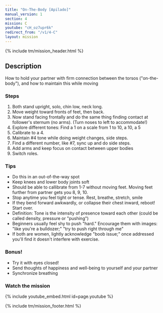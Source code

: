 ```yaml
---
title: "On-The-Body [Apilado]"
manual_version: 1
section: 4
mission: C
youtube: "cH_oz7upr6k"
redirect_from: "/v1/4-C"
layout: mission
---
```


{% include tm/mission_header.html %}

## Description

How to hold your partner with firm connection between the torsos ("on-the-body"), and how to maintain this while moving

### Steps

1. Both stand upright, solo, chin low, neck long. 
2. Move weight toward fronts of feet, then back. 
3. Now stand facing frontally and do the same thing finding contact at follower's sternum (no arms). (Turn noses to left to accommodate!) 
4. Explore different tones: Find a 1 on a scale from 1 to 10, a 10, a 5 
5. Calibrate to a 4. 
6. Maintain #4 tone while doing weight changes, side steps.
7. Find a different number, like #7, sync up and do side steps.  
8. Add arms and keep focus on contact between upper bodies
9. Switch roles. 

### Tips

* Do this in an out-of-the-way spot
* Keep knees and lower body joints soft
* Should be able to callibrate from 1-7 without moving feet. Moving feet further from partner gets you 8, 9, 10. 
* Stop anytime you feel tight or tense. Rest, breathe, stretch, smile
* If they bend forward awkwardly, or collapse their chest inward, reboot! Start over. 
* Definition: Tone is the intensity of presence toward each other (could be called density, pressure or "pushing")
* Beginners usually feel shy to push "hard." Encourage them with images: "like you're a bulldozer;" "try to push right through me"
* If both are women, lightly acknowledge "boob issue;" once addressed you'll find it doesn't interfere with exercise. 

### Bonus! 

* Try it with eyes closed!
* Send thoughts of happiness and well-being to yourself and your partner
* Synchronize breathing

### Watch the mission

{% include youtube_embed.html id=page.youtube %}

{% include tm/mission_footer.html %}
